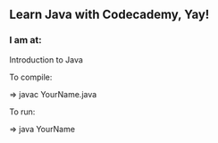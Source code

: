 ## Learn Java with Codecademy, Yay!

### I am at:

Introduction to Java

To compile:

=> javac YourName.java

To run:

=> java YourName
